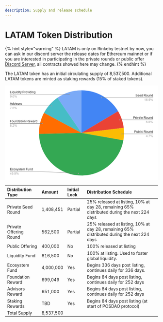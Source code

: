 ```yaml
---
description: Supply and release schedule
---
```


# LATAM Token Distribution

{% hint style="warning" %}
LATAM is only on Rinkeby testnet by now, you can ask in our discord server the release dates for Ethereum mainnet or if you are interested in participating in the private rounds or public offer [Discord Server](https://discord.gg/TncBuWdY6B), all contracts showed here may change.
{% endhint %}


The LATAM token has an initial circulating supply of 8,537,500. Additional LATAM tokens are minted as staking rewards \(15% of staked tokens\).

![](../../../.gitbook/assets/distrubution-chart.png)

| Distribution Type | Amount | Initial Lock | Distribution Schedule |
| :--- | :--- | :--- | :--- |
| Private Seed Round | 1,408,451 | Partial | 25% released at listing, 10% at day 28, remaining 65% distributed during the next 224 days |
| Private Offering Round | 562,500 | Partial | 25% released at listing, 10% at day 28, remaining 65% distributed during the next 224 days |
| Public Offering | 400,000 | No | 100% released at listing |
| Liquidity Fund  | 816,500 | No | 100% at listing. Used to foster global liquidity.  |
| Ecosystem Fund | 4,000,000 | Yes | Begins 336 days post listing, continues daily for 336 days.  |
| Foundation Reward | 699,049 | Yes | Begins 84 days post listing, continues daily for 252 days |
| Advisors Reward | 651,000 | Yes | Begins 84 days post listing, continues daily for 252 days |
| Staking Rewards | TBD | Yes | Begins 84 days post listing \(at start of POSDAO protocol\) |
| Total Supply | 8,537,500 |  |  |

### 

